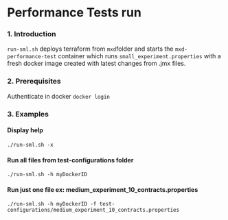 # Performance Tests run 

### 1. Introduction
```run-sml.sh```  deploys terraform from ```mxd```folder and starts the ```mxd-performance-test``` container 
which runs ```small_experiment.properties``` with a fresh docker image created with latest changes from .jmx files. 

### 2. Prerequisites
Authenticate in docker
```docker login```

### 3. Examples

#### Display help
```./run-sml.sh -x```

#### Run all files from test-configurations folder
```./run-sml.sh -h myDockerID```

#### Run just one file ex:  medium_experiment_10_contracts.properties
```./run-sml.sh -h myDockerID -f test-configurations/medium_experiment_10_contracts.properties```



